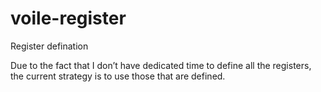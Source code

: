 # voile-register
Register defination

Due to the fact that I don’t have dedicated time to define all the registers, the current strategy is to use those that are defined.

